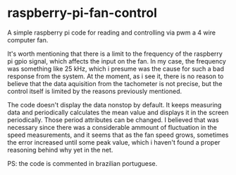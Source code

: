 # raspberry-pi-fan-control
A simple raspberry pi code for reading and controlling via pwm a 4 wire computer fan.

It's worth mentioning that there is a limit to the frequency of the raspberry pi gpio signal, which affects the input on the fan. In my case, the frequency was something like 25 kHz, which i presume was the cause for such a bad response from the system. At the moment, as i see it, there is no reason to believe that the data aquisition from the tachometer is not precise, but the control itself is limited by the reasons previously mentioned.

The code doesn't display the data nonstop by default. It keeps measuring data and periodically calculates the mean value and displays it in the screen periodically. Those period attributes can be changed. I believed that was necessary since there was a considerable ammount of fluctuation in the speed measurements, and it seems that as the fan speed grows, sometimes the error increased until some peak value, which i haven't found a proper reasoning behind why yet in the net.

PS: the code is commented in brazilian portuguese.
